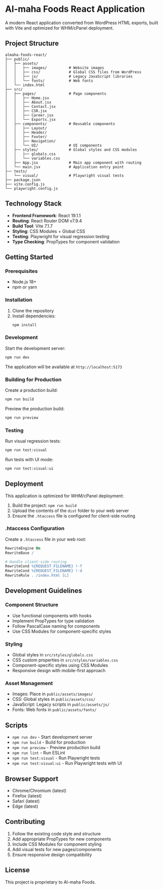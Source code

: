 # Al-maha Foods React Application

A modern React application converted from WordPress HTML exports, built with Vite and optimized for WHM/cPanel deployment.

## Project Structure

```
almaha-foods-react/
├── public/
│   ├── assets/
│   │   ├── images/          # Website images
│   │   ├── css/             # Global CSS files from WordPress
│   │   ├── js/              # Legacy JavaScript libraries
│   │   └── fonts/           # Web fonts
│   └── index.html
├── src/
│   ├── pages/               # Page components
│   │   ├── Home.jsx
│   │   ├── About.jsx
│   │   ├── Contact.jsx
│   │   ├── CSR.jsx
│   │   ├── Career.jsx
│   │   └── Exports.jsx
│   ├── components/          # Reusable components
│   │   ├── Layout/
│   │   ├── Header/
│   │   ├── Footer/
│   │   ├── Navigation/
│   │   └── UI/              # UI components
│   ├── styles/              # Global styles and CSS modules
│   │   ├── globals.css
│   │   └── variables.css
│   ├── App.jsx              # Main app component with routing
│   └── main.jsx             # Application entry point
├── tests/
│   └── visual/              # Playwright visual tests
├── package.json
├── vite.config.js
└── playwright.config.js
```

## Technology Stack

- **Frontend Framework**: React 19.1.1
- **Routing**: React Router DOM v7.9.4
- **Build Tool**: Vite 7.1.7
- **Styling**: CSS Modules + Global CSS
- **Testing**: Playwright for visual regression testing
- **Type Checking**: PropTypes for component validation

## Getting Started

### Prerequisites

- Node.js 18+ 
- npm or yarn

### Installation

1. Clone the repository
2. Install dependencies:
   ```bash
   npm install
   ```

### Development

Start the development server:
```bash
npm run dev
```

The application will be available at `http://localhost:5173`

### Building for Production

Create a production build:
```bash
npm run build
```

Preview the production build:
```bash
npm run preview
```

### Testing

Run visual regression tests:
```bash
npm run test:visual
```

Run tests with UI mode:
```bash
npm run test:visual:ui
```

## Deployment

This application is optimized for WHM/cPanel deployment:

1. Build the project: `npm run build`
2. Upload the contents of the `dist` folder to your web server
3. Ensure the `.htaccess` file is configured for client-side routing

### .htaccess Configuration

Create a `.htaccess` file in your web root:

```apache
RewriteEngine On
RewriteBase /

# Handle client-side routing
RewriteCond %{REQUEST_FILENAME} !-f
RewriteCond %{REQUEST_FILENAME} !-d
RewriteRule . /index.html [L]
```

## Development Guidelines

### Component Structure

- Use functional components with hooks
- Implement PropTypes for type validation
- Follow PascalCase naming for components
- Use CSS Modules for component-specific styles

### Styling

- Global styles in `src/styles/globals.css`
- CSS custom properties in `src/styles/variables.css`
- Component-specific styles using CSS Modules
- Responsive design with mobile-first approach

### Asset Management

- Images: Place in `public/assets/images/`
- CSS: Global styles in `public/assets/css/`
- JavaScript: Legacy scripts in `public/assets/js/`
- Fonts: Web fonts in `public/assets/fonts/`

## Scripts

- `npm run dev` - Start development server
- `npm run build` - Build for production
- `npm run preview` - Preview production build
- `npm run lint` - Run ESLint
- `npm run test:visual` - Run Playwright tests
- `npm run test:visual:ui` - Run Playwright tests with UI

## Browser Support

- Chrome/Chromium (latest)
- Firefox (latest)
- Safari (latest)
- Edge (latest)

## Contributing

1. Follow the existing code style and structure
2. Add appropriate PropTypes for new components
3. Include CSS Modules for component styling
4. Add visual tests for new pages/components
5. Ensure responsive design compatibility

## License

This project is proprietary to Al-maha Foods.